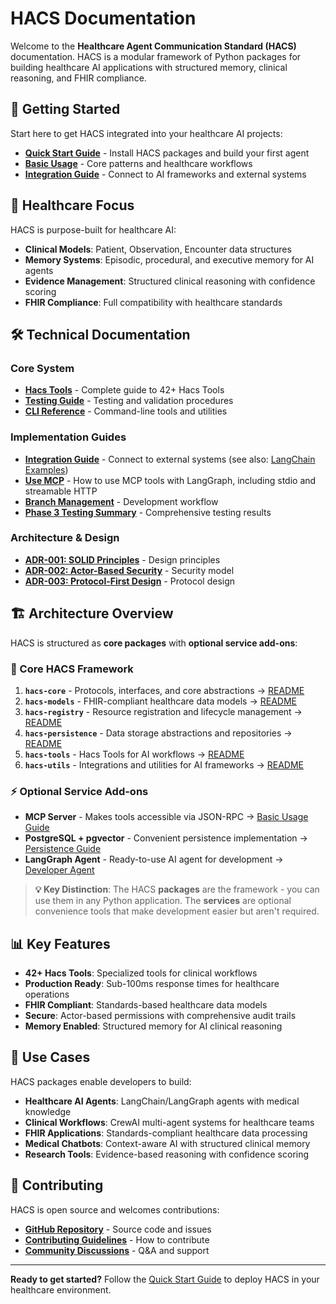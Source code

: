 # HACS Documentation

Welcome to the **Healthcare Agent Communication Standard (HACS)** documentation. HACS is a modular framework of Python packages for building healthcare AI applications with structured memory, clinical reasoning, and FHIR compliance.

## 🚀 **Getting Started**

Start here to get HACS integrated into your healthcare AI projects:

- **[Quick Start Guide](quick-start.md)** - Install HACS packages and build your first agent
- **[Basic Usage](basic-usage.md)** - Core patterns and healthcare workflows
- **[Integration Guide](integrations.md)** - Connect to AI frameworks and external systems

## 🏥 **Healthcare Focus**

HACS is purpose-built for healthcare AI:

- **Clinical Models**: Patient, Observation, Encounter data structures
- **Memory Systems**: Episodic, procedural, and executive memory for AI agents
- **Evidence Management**: Structured clinical reasoning with confidence scoring
- **FHIR Compliance**: Full compatibility with healthcare standards

## 🛠️ **Technical Documentation**

### Core System
- **[Hacs Tools](healthcare-tools.md)** - Complete guide to 42+ Hacs Tools
- **[Testing Guide](testing.md)** - Testing and validation procedures
- **[CLI Reference](cli.md)** - Command-line tools and utilities

### Implementation Guides
- **[Integration Guide](integrations.md)** - Connect to external systems (see also: [LangChain Examples](../packages/hacs-utils/src/hacs_utils/integrations/langchain/README.md))
- **[Use MCP](mcp_langgraph.md)** - How to use MCP tools with LangGraph, including stdio and streamable HTTP
- **[Branch Management](branch-management.md)** - Development workflow
- **[Phase 3 Testing Summary](phase3-testing-summary.md)** - Comprehensive testing results

### Architecture & Design
- **[ADR-001: SOLID Principles](architecture/ADR-001-SOLID-principles-compliance.md)** - Design principles
- **[ADR-002: Actor-Based Security](architecture/ADR-002-actor-based-security.md)** - Security model
- **[ADR-003: Protocol-First Design](architecture/ADR-003-protocol-first-design.md)** - Protocol design

## 🏗️ **Architecture Overview**

HACS is structured as **core packages** with **optional service add-ons**:

### **🧬 Core HACS Framework**
1. **`hacs-core`** - Protocols, interfaces, and core abstractions → [README](../packages/hacs-core/README.md)
2. **`hacs-models`** - FHIR-compliant healthcare data models → [README](../packages/hacs-models/README.md)
3. **`hacs-registry`** - Resource registration and lifecycle management → [README](../packages/hacs-registry/README.md)
4. **`hacs-persistence`** - Data storage abstractions and repositories → [README](../packages/hacs-persistence/README.md)
5. **`hacs-tools`** - Hacs Tools for AI workflows → [README](../packages/hacs-tools/README.md)
6. **`hacs-utils`** - Integrations and utilities for AI frameworks → [README](../packages/hacs-utils/README.md)

### **⚡ Optional Service Add-ons**
- **MCP Server** - Makes tools accessible via JSON-RPC → [Basic Usage Guide](basic-usage.md#mcp-server)
- **PostgreSQL + pgvector** - Convenient persistence implementation → [Persistence Guide](../packages/hacs-persistence/README.md)
- **LangGraph Agent** - Ready-to-use AI agent for development → [Developer Agent](../examples/hacs_developer_agent/README.md)

> **💡 Key Distinction**: The HACS **packages** are the framework - you can use them in any Python application. The **services** are optional convenience tools that make development easier but aren't required.

## 📊 **Key Features**

- **42+ Hacs Tools**: Specialized tools for clinical workflows
- **Production Ready**: Sub-100ms response times for healthcare operations
- **FHIR Compliant**: Standards-based healthcare data models
- **Secure**: Actor-based permissions with comprehensive audit trails
- **Memory Enabled**: Structured memory for AI clinical reasoning

## 🎯 **Use Cases**

HACS packages enable developers to build:

- **Healthcare AI Agents**: LangChain/LangGraph agents with medical knowledge
- **Clinical Workflows**: CrewAI multi-agent systems for healthcare teams
- **FHIR Applications**: Standards-compliant healthcare data processing
- **Medical Chatbots**: Context-aware AI with structured clinical memory
- **Research Tools**: Evidence-based reasoning with confidence scoring

## 🤝 **Contributing**

HACS is open source and welcomes contributions:

- **[GitHub Repository](https://github.com/solanovisitor/hacs-ai)** - Source code and issues
- **[Contributing Guidelines](../CONTRIBUTING.md)** - How to contribute
- **[Community Discussions](https://github.com/solanovisitor/hacs-ai/discussions)** - Q&A and support

---

**Ready to get started?** Follow the [Quick Start Guide](quick-start.md) to deploy HACS in your healthcare environment.